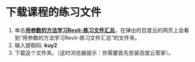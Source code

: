 # 下载课程的练习文件

1. 单击[**用参数的方法学习Revit-练习文件汇总**](https://pan.baidu.com/s/1CDKhCFUd-BJYwgIoKBzhpA)，在弹出的百度云的网页上会看到“用参数的方法学习Revit-练习文件汇总”的文件夹。
2. 输入提取码: **kuy2**
3. 下载这个文件夹。（这时浏览器提示：你需要首先安装百度云管家）。

